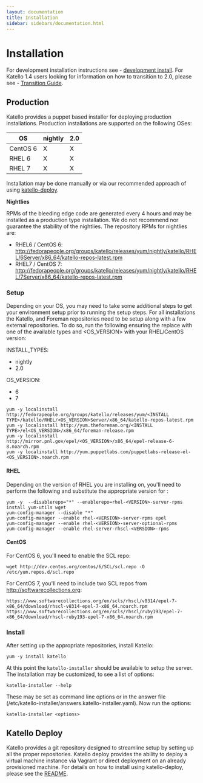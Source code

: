```yaml
---
layout: documentation
title: Installation
sidebar: sidebars/documentation.html
---
```


# Installation

For development installation instructions see - [development install](/docs/installation/development.html).
For Katello 1.4 users looking for information on how to transition to 2.0, please see - [Transition Guide](/docs/installation/2.0-transition.html).

## Production

Katello provides a puppet based installer for deploying production installations. Production installations are supported on the following OSes:

| OS        | nightly | 2.0 |
|-----------|---------|-----|
| CentOS 6  |    X    |  X  |
| RHEL 6    |    X    |  X  |
| RHEL 7    |    X    |  X  |

Installation may be done manually or via our recommended approach of using [katello-deploy](#katello-deploy).

**Nightlies**

RPMs of the bleeding edge code are generated every 4 hours and may be installed as a production type installation. We do not recommend nor guarantee the stability of the nightlies. The repository RPMs for nightlies are:

 * RHEL6 / CentOS 6: http://fedorapeople.org/groups/katello/releases/yum/nightly/katello/RHEL/6Server/x86_64/katello-repos-latest.rpm
 * RHEL7 / CentOS 7: http://fedorapeople.org/groups/katello/releases/yum/nightly/katello/RHEL/7Server/x86_64/katello-repos-latest.rpm

### Setup

Depending on your OS, you may need to take some additional steps to get your environment setup prior to running the setup steps. For all installations the Katello, and Foreman repositories need to be setup along with a few external repositories. To do so, run the following ensuring the replace <INSTALL TYPE> with one of the available types and <OS_VERSION> with your RHEL/CentOS version:

INSTALL_TYPES:
  * nightly
  * 2.0

OS_VERSION:
  * 6
  * 7

```
yum -y localinstall http://fedorapeople.org/groups/katello/releases/yum/<INSTALL TYPE>/katello/RHEL/<OS_VERSION>Server/x86_64/katello-repos-latest.rpm
yum -y localinstall http://yum.theforeman.org/<INSTALL TYPE>/el<OS_VERSION>/x86_64/foreman-release.rpm
yum -y localinstall http://mirror.pnl.gov/epel/<OS_VERSION>/x86_64/epel-release-6-8.noarch.rpm
yum -y localinstall http://yum.puppetlabs.com/puppetlabs-release-el-<OS_VERSION>.noarch.rpm
```

#### RHEL

Depending on the version of RHEL you are installing on, you'll need to perform the following and substitute the appropriate version for <VERSION>:

```
yum -y  --disablerepo="*" --enablerepo=rhel-<VERSION>-server-rpms install yum-utils wget
yum-config-manager --disable "*"
yum-config-manager --enable rhel-<VERSION>-server-rpms epel
yum-config-manager --enable rhel-<VERSION>-server-optional-rpms
yum-config-manager --enable rhel-server-rhscl-<VERSION>-rpms
```

#### CentOS

For CentOS 6, you'll need to enable the SCL repo:

```
wget http://dev.centos.org/centos/6/SCL/scl.repo -O /etc/yum.repos.d/scl.repo
```

For CentOS 7, you'll need to include two SCL repos from http://softwarecollections.org:

```
https://www.softwarecollections.org/en/scls/rhscl/v8314/epel-7-x86_64/download/rhscl-v8314-epel-7-x86_64.noarch.rpm
https://www.softwarecollections.org/en/scls/rhscl/ruby193/epel-7-x86_64/download/rhscl-ruby193-epel-7-x86_64.noarch.rpm
```

### Install

After setting up the appropriate repositories, install Katello:

```
yum -y install katello
```

At this point the `katello-installer` should be available to setup the server. The installation may be customized, to see a list of options:

```
katello-installer --help
```

These may be set as command line options or in the answer file (/etc/katello-installer/answers.katello-installer.yaml). Now run the options:

```
katello-installer <options>
```

## Katello Deploy

Katello provides a git repository designed to streamline setup by setting up all the proper repositories.
Katello deploy provides the ability to deploy a virtual machine instance via Vagrant or direct deployment on an already provisioned machine.
For details on how to install using katello-deploy, please see the [README](https://github.com/Katello/katello-deploy/blob/master/README.md).

